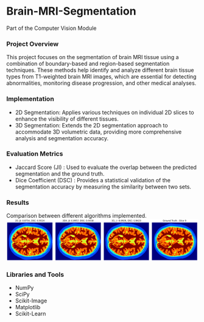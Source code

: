 # Brain-MRI-Segmentation
Part of the Computer Vision Module

### Project Overview
This project focuses on the segmentation of brain MRI tissue using a combination of boundary-based and region-based segmentation techniques. These methods help identify and analyze different brain tissue types from T1-weighted brain MRI images, which are essential for detecting abnormalities, monitoring disease progression, and other medical analyses.

### Implementation
* 2D Segmentation: Applies various techniques on individual 2D slices to enhance the visibility of different tissues.
* 3D Segmentation: Extends the 2D segmentation approach to accommodate 3D volumetric data, providing more comprehensive analysis and segmentation accuracy.
  
### Evaluation Metrics
* Jaccard Score (JI) : Used to evaluate the overlap between the predicted segmentation and the ground truth.
* Dice Coefficient (DSC) : Provides a statistical validation of the segmentation accuracy by measuring the similarity between two sets.
  
### Results
Comparison between different algorithms implemented.
![Results](data/Results.png)
### Libraries and Tools
* NumPy
* SciPy
* Scikit-Image
* Matplotlib
* Scikit-Learn
